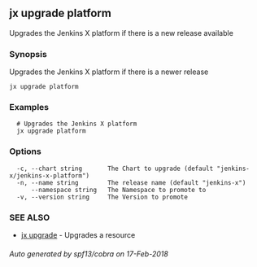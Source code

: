 ## jx upgrade platform

Upgrades the Jenkins X platform if there is a new release available

### Synopsis


Upgrades the Jenkins X platform if there is a newer release

```
jx upgrade platform
```

### Examples

```
  # Upgrades the Jenkins X platform
  jx upgrade platform
```

### Options

```
  -c, --chart string       The Chart to upgrade (default "jenkins-x/jenkins-x-platform")
  -n, --name string        The release name (default "jenkins-x")
      --namespace string   The Namespace to promote to
  -v, --version string     The Version to promote
```

### SEE ALSO
* [jx upgrade](jx_upgrade.md)	 - Upgrades a resource

###### Auto generated by spf13/cobra on 17-Feb-2018
